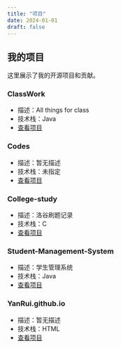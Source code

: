 ```yaml
---
title: "项目"
date: 2024-01-01
draft: false
---
```


## 我的项目

这里展示了我的开源项目和贡献。


### ClassWork

- 描述：All things for class
- 技术栈：Java
- [查看项目](https://github.com/YanRui06/ClassWork)


### Codes

- 描述：暂无描述
- 技术栈：未指定
- [查看项目](https://github.com/YanRui06/Codes)


### College-study

- 描述：洛谷刷题记录
- 技术栈：C
- [查看项目](https://github.com/YanRui06/College-study)


### Student-Management-System

- 描述：学生管理系统
- 技术栈：Java
- [查看项目](https://github.com/YanRui06/Student-Management-System)


### YanRui.github.io

- 描述：暂无描述
- 技术栈：HTML
- [查看项目](https://github.com/YanRui06/YanRui.github.io)


